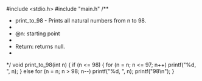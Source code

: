 #include <stdio.h>
#include "main.h"
/**
 * print_to_98 - Prints all natural numbers from n to 98.
 *
 * @n: starting point
 *
 * Return: returns null.
 *
 */
void print_to_98(int n)
{
	if (n <= 98)
	{
		for (n = n; n <= 97; n++)
			printf("%d, ", n);
	}
	else
		for (n = n; n > 98; n--)
			printf("%d, ", n);
	printf("98\n");
}
